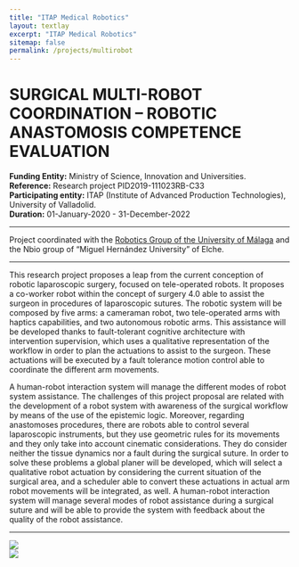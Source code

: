 ```yaml
---
title: "ITAP Medical Robotics"
layout: textlay
excerpt: "ITAP Medical Robotics"
sitemap: false
permalink: /projects/multirobot
---
```


# SURGICAL MULTI-ROBOT COORDINATION – ROBOTIC ANASTOMOSIS COMPETENCE EVALUATION

<b>Funding Entity:</b> Ministry of Science, Innovation and Universities.  
<b>Reference:</b>  Research project PID2019-111023RB-C33  
<b>Participating entity:</b> ITAP (Institute of Advanced Production Technologies), University of Valladolid.  
<b>Duration:</b> 01-January-2020 - 31-December-2022  

---

Project coordinated with the [Robotics Group of the University of Málaga](http://www.roboticamedica.uma.es/) and the Nbio group of “Miguel Hernández University” of Elche.  

---

This research project proposes a leap from the current conception of robotic laparoscopic surgery, focused on tele-operated robots. It proposes a co-worker robot within the concept of surgery 4.0 able to assist the surgeon in procedures of laparoscopic sutures. The robotic system will be composed by five arms: a cameraman robot, two tele-operated arms with haptics capabilities, and two autonomous robotic arms. This assistance will be developed thanks to fault-tolerant cognitive architecture with intervention supervision, which uses a qualitative representation of the workflow in order to plan the actuations to assist to the surgeon. These actuations will be executed by a fault tolerance motion control able to coordinate the different arm movements.

A human-robot interaction system will manage the different modes of robot system assistance. The challenges of this project proposal are related with the development of a robot system with awareness of the surgical workflow by means of the use of the epistemic logic. Moreover, regarding anastomoses procedures, there are robots able to control several laparoscopic instruments, but they use geometric rules for its movements and they only take into account cinematic considerations. They do consider neither the tissue dynamics nor a fault during the surgical suture. In order to solve these problems a global planer will be developed, which will select a qualitative robot actuation by considering the current situation of the surgical area, and a scheduler able to convert these actuations in actual arm robot movements will be integrated, as well. A human-robot interaction system will manage several modes of robot assistance during a surgical suture and will be able to provide the system with feedback about the quality of the robot assistance.

---

<div class="col-md-6">
<a href="https://www.ciencia.gob.es/">
<img src="{{ site.url }}{{ site.baseurl }}/images/logo_ciencia_universidades.jpg"  class=" img-responsive" />
</a>
</div>

<div class="col-md-6">
<a href="https://ec.europa.eu/regional_policy/es/funding/erdf/">
<img src="{{ site.url }}{{ site.baseurl }}/images/feder.jpg"  class=" img-responsive" />
</a>
</div>